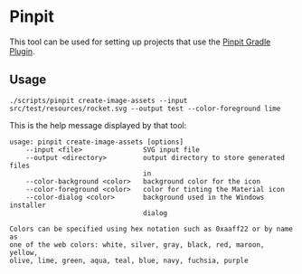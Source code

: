 # Pinpit

This tool can be used for setting up projects that use the
[Pinpit Gradle Plugin](https://github.com/mobanisto/pinpit-gradle-plugin).

## Usage

```
./scripts/pinpit create-image-assets --input src/test/resources/rocket.svg --output test --color-foreground lime
```

This is the help message displayed by that tool:

```
usage: pinpit create-image-assets [options]
    --input <file>               SVG input file
    --output <directory>         output directory to store generated files
                                 in
    --color-background <color>   background color for the icon
    --color-foreground <color>   color for tinting the Material icon
    --color-dialog <color>       background used in the Windows installer
                                 dialog

Colors can be specified using hex notation such as 0xaaff22 or by name as
one of the web colors: white, silver, gray, black, red, maroon, yellow,
olive, lime, green, aqua, teal, blue, navy, fuchsia, purple
```
